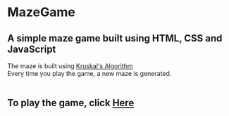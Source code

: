 # MazeGame
## A simple maze game built using HTML, CSS and JavaScript

The maze is built using [Kruskal's Algorithm](https://hurna.io/academy/algorithms/maze_generator/kruskal_s.html)<br>
Every time you play the game, a new maze is generated.
<br>
<br>

## To play the game, click [Here](https://ayushroy64.github.io/MazeGame/)
